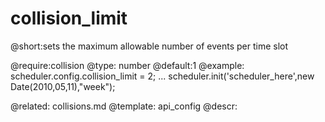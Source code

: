 collision_limit
=============
@short:sets the maximum allowable number of events per time slot 
	
@require:collision
@type: number
@default:1
@example:
scheduler.config.collision_limit = 2;
...
scheduler.init('scheduler_here',new Date(2010,05,11),"week");

@related:
	collisions.md
@template:	api_config
@descr:


